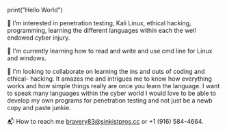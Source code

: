 print("Hello World")

<!---
Murphycharles83/Murphycharles83 is a ✨ special ✨ repository because its `README.md` (this file) appears on your GitHub profile.
You can click the Preview link to take a look at your changes.
--->
👀 I'm interested in penetration testing, Kali Linux, ethical hacking, programming, learning the different languages within each the well endowed cyber injury.

🌱 I'm currently learning how to read and write and use cmd line for Linux and windows.

💞 I'm looking to collaborate on learning the ins and outs of coding and ethical- hacking. It amazes me and intrigues me to know how everything works and how simple things really are once you learn the language. I want to speak many languages within the cyber world 
I would love to be able to develop my own programs for penetration testing and not just be a newb copy and paste junkie.

📬 How to reach me bravery83@sinkistpros.cc or +1 (916) 584-4664.

